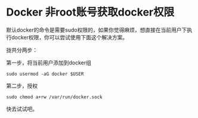 # Docker 非root账号获取docker权限

默认docker的命令是需要sudo权限的，如果你觉得麻烦，想直接在当前用户下执行docker权限，你可以尝试使用下面这个解决方案。

拢共分两步：

第一步，将当前用户添加到docker组

```shell
sudo usermod -aG docker $USER
```

第二步，授权

```shell
sudo chmod a+rw /var/run/docker.sock
```

快去试试吧。

